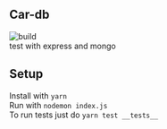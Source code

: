 ## Car-db

![build](https://travis-ci.org/Danex2/car-db.svg?branch=master)  
test with express and mongo

## Setup

Install with `yarn`  
Run with `nodemon index.js`  
To run tests just do `yarn test __tests__`
